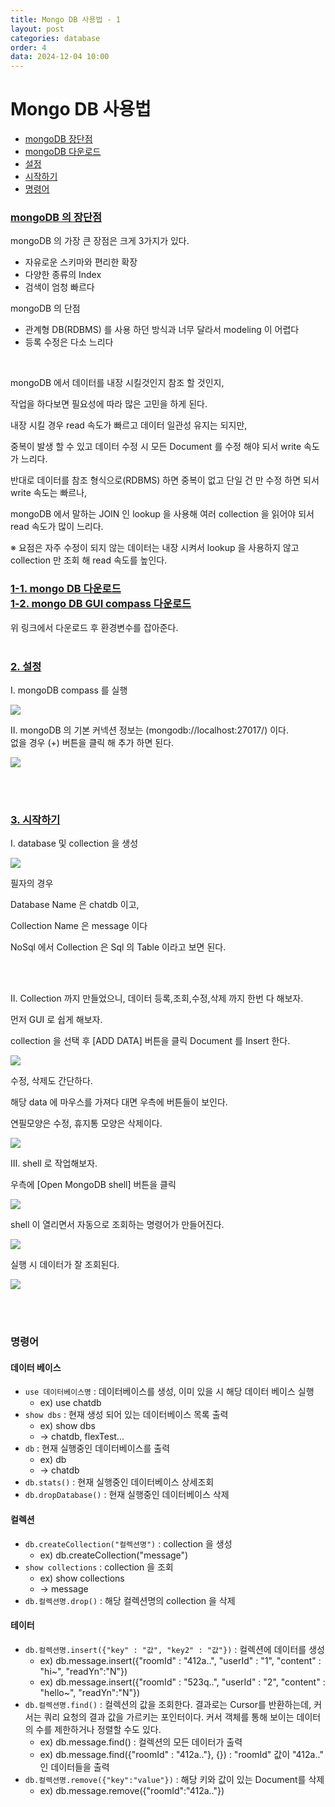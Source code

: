 ```yaml
---
title: Mongo DB 사용법 - 1
layout: post
categories: database
order: 4
data: 2024-12-04 10:00
---
```


# Mongo DB 사용법
- [mongoDB 장단점](#md-prosAndCons)
- [mongoDB 다운로드](#md-download)
- [설정](#md-setting)
- [시작하기](#md-start)
- [명령어](#md-command)

<h3>
    <a id="md-prosAndCons" href="javascript:void(0)">mongoDB 의 장단점</a>
</h3>
<p>mongoDB 의 가장 큰 장점은 크게 3가지가 있다.</p>

- 자유로운 스키마와 편리한 확장
- 다양한 종류의 Index
- 검색이 엄청 빠르다

<p>mongoDB 의 단점</p>

- 관계형 DB(RDBMS) 를 사용 하던 방식과 너무 달라서 modeling 이 어렵다
- 등록 수정은 다소 느리다

<br />

<p>mongoDB 에서 데이터를 내장 시킬것인지 참조 할 것인지,</p>
<p>작업을 하다보면 필요성에 따라 많은 고민을 하게 된다.</p>
<p>내장 시킬 경우 read 속도가 빠르고 데이터 일관성 유지는 되지만,<p>
<p>중복이 발생 할 수 있고 데이터 수정 시 모든 Document 를 수정 해야 되서 write 속도가 느리다.</p>
<p>반대로 데이터를 참조 형식으로(RDBMS) 하면 중복이 없고 단일 건 만 수정 하면 되서 write 속도는 빠르나,</p>
<p>mongoDB 에서 말하는 JOIN 인 lookup 을 사용해 여러 collection 을 읽어야 되서 read 속도가 많이 느리다.</p>

<p>※ 요점은 자주 수정이 되지 않는 데이터는 내장 시켜서 lookup 을 사용하지 않고 collection 만 조회 해 read 속도를 높인다.</p>

<h3>
    <a id="md-download" target="_blank" href="https://www.mongodb.com/try/download/community">1-1. mongo DB 다운로드</a><br />
    <a target="_blank" href="https://www.mongodb.com/try/download/compass">1-2. mongo DB GUI compass 다운로드</a>
</h3>

<span>위 링크에서 다운로드 후 환경변수를 잡아준다.</span>
<br /><br />

<h3>
    <a id="md-setting" href="javascript:void(0)">2. 설정</a>
</h3>

<p>Ⅰ. mongoDB compass 를 실행</p>
<a href="/assets/img/database/mongoDB-1.PNG" target="_blank">
    <img src="/assets/img/database/mongoDB-1.PNG" />
</a>

<br />

<p>Ⅱ. mongoDB 의 기본 커넥션 정보는 (mongodb://localhost:27017/) 이다. <br />
없을 경우 (+) 버튼을 클릭 해 추가 하면 된다.
</p>

<a href="/assets/img/database/mongoDB-2.PNG" target="_blank">
   <img src="/assets/img/database/mongoDB-2.PNG" />
</a>

<br /><br />

<h3>
    <a id="md-start" href="javascript:void(0)">3. 시작하기</a>
</h3>

<p>Ⅰ. database 및 collection 을 생성</p>

<a href="/assets/img/database/mongoDB-3.PNG" target="_blank">
   <img src="/assets/img/database/mongoDB-3.PNG" />
</a>

<p>필자의 경우</p>
<p>Database Name 은 chatdb 이고,</p>
<p>Collection Name 은 message 이다</p>
<p>NoSql 에서 Collection 은 Sql 의 Table 이라고 보면 된다.</p>

<br /><br />
<p>Ⅱ. Collection 까지 만들었으니, 데이터 등록,조회,수정,삭제 까지 한번 다 해보자. </p>
<p>먼저 GUI 로 쉽게 해보자.</p>
<p>collection 을 선택 후 [ADD DATA] 버튼을 클릭 Document 를 Insert 한다.</p>

<a href="/assets/img/database/mongoDB-4.PNG" target="_blank">
   <img src="/assets/img/database/mongoDB-4.PNG" />
</a>

<p>수정, 삭제도 간단하다.</p>
<p>해당 data 에 마우스를 가져다 대면 우측에 버튼들이 보인다.</p>
<p>연필모양은 수정, 휴지통 모양은 삭제이다.</p>
<a href="/assets/img/database/mongoDB-5.PNG" target="_blank">
   <img src="/assets/img/database/mongoDB-5.PNG" />
</a>

<br />
<p>Ⅲ. shell 로 작업해보자. </p>
<p>우측에 [Open MongoDB shell] 버튼을 클릭</p>
<a href="/assets/img/database/mongoDB-6.PNG" target="_blank">
   <img src="/assets/img/database/mongoDB-6.PNG" />
</a>

<p>shell 이 열리면서 자동으로 조회하는 명령어가 만들어진다.</p>
<a href="/assets/img/database/mongoDB-7.PNG" target="_blank">
   <img src="/assets/img/database/mongoDB-7.PNG" />
</a>

<p>실행 시 데이터가 잘 조회된다.</p>
<a href="/assets/img/database/mongoDB-8.PNG" target="_blank">
   <img src="/assets/img/database/mongoDB-8.PNG" />
</a>

<br /><br />

<h3>
    <a id="md-command" target="javascript:void(0)">명령어</a>
</h3>

<h4>데이터 베이스</h4>

<ul>
  <li>
    <code>use 데이터베이스명</code> : 데이터베이스를 생성, 이미 있을 시 해당 데이터 베이스 실행
    <ul><li>ex) use chatdb</li></ul>
  </li>
  <li>
    <code>show dbs</code> : 현재 생성 되어 있는 데이터베이스 목록 출력
    <ul>
      <li>ex) show dbs</li>
      <li>-> chatdb, flexTest...</li>
    </ul>
  </li>
  <li>
    <code>db</code> : 현재 실행중인 데이터베이스를 출력
    <ul>
      <li>ex) db</li>
      <li>-> chatdb</li>
    </ul>
  </li>
  <li>
    <code>db.stats()</code> : 현재 실행중인 데이터베이스 상세조회
  </li>
  <li>
    <code>db.dropDatabase()</code> : 현재 실행중인 데이터베이스 삭제
  </li>
</ul>


<h4>컬렉션</h4>
<ul>
  <li>
    <code>db.createCollection("컬렉션명")</code> : collection 을 생성
    <ul><li>ex) db.createCollection("message")</li></ul>
  </li>
  <li>
    <code>show collections</code> : collection 을 조회
    <ul>
      <li>ex) show collections</li>
      <li>-> message</li>
    </ul>
  </li>
  <li>
    <code>db.컬렉션명.drop()</code> : 해당 컬렉션명의 collection 을 삭제
  </li>
</ul>

<h4>테이터</h4>
<ul>
  <li>
    <code>db.컬렉션명.insert({"key" : "값", "key2" : "값"})</code> : 컬렉션에 데이터를 생성
    <ul>
        <li>ex) db.message.insert({"roomId" : "412a..", "userId" : "1", "content" : "hi~", "readYn":"N"})</li>
        <li>ex) db.message.insert({"roomId" : "523q..", "userId" : "2", "content" : "hello~", "readYn":"N"})</li>
    </ul>
  </li>
  <li>
    <code>db.컬렉션명.find()</code> : 컬렉션의 값을 조회한다. 결과로는 Cursor를 반환하는데, 커서는 쿼리 요청의 결과 값을 가르키는 포인터이다. 커서 객체를 통해 보이는 데이터의 수를 제한하거나 정렬할 수도 있다.
    <ul>
      <li>ex) db.message.find() : 컬렉션의 모든 데이터가 출력</li>
      <li>ex) db.message.find({"roomId" : "412a.."}, {}) : "roomId" 값이 "412a.." 인 데이터들을 출력</li>
    </ul>
  </li>
  <li>
    <code>db.컬렉션명.remove({"key":"value"})</code> : 해당 키와 값이 있는 Document를 삭제
    <ul>
        <li>ex) db.message.remove({"roomId":"412a.."})</li>
    </ul>
  </li>
</ul>